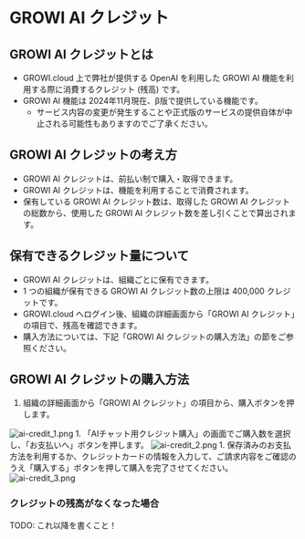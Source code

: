 # GROWI AI クレジット

## GROWI AI クレジットとは

- GROWI.cloud 上で弊社が提供する OpenAI を利用した GROWI AI 機能を利用する際に消費するクレジット (残高) です。
- GROWI AI 機能は 2024年11月現在、β版で提供している機能です。
  - サービス内容の変更が発生することや正式版のサービスの提供自体が中止される可能性もありますのでご了承ください。

## GROWI AI クレジットの考え方

- GROWI AI クレジットは、前払い制で購入・取得できます。
- GROWI AI クレジットは、機能を利用することで消費されます。
- 保有している GROWI AI クレジット数は、取得した GROWI AI クレジットの総数から、使用した GROWI AI クレジット数を差し引くことで算出されます。

## 保有できるクレジット量について

- GROWI AI クレジットは、組織ごとに保有できます。
- 1 つの組織が保有できる GROWI AI クレジット数の上限は 400,000 クレジットです。
- GROWI.cloud へログイン後、組織の詳細画面から「GROWI AI クレジット」の項目で、残高を確認できます。
- 購入方法については、下記「GROWI AI クレジットの購入方法」の節をご参照ください。

## GROWI AI クレジットの購入方法

1. 組織の詳細画面から「GROWI AI クレジット」の項目から、購入ボタンを押します。
  <img :src="$withBase('/assets/images/ja/ai-credit_1.png')" alt="ai-credit_1.png">
1. 「AIチャット用クレジット購入」の画面でご購入数を選択し、「お支払いへ」ボタンを押します。
  <img :src="$withBase('/assets/images/ja/ai-credit_2.png')" alt="ai-credit_2.png">
1. 保存済みのお支払方法を利用するか、クレジットカードの情報を入力して、ご請求内容をご確認のうえ「購入する」ボタンを押して購入を完了させてください。
  <img :src="$withBase('/assets/images/ja/ai-credit_3.png')" alt="ai-credit_3.png">

### クレジットの残高がなくなった場合

TODO: これ以降を書くこと！

